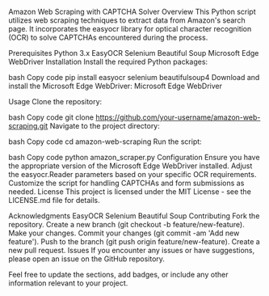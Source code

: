 Amazon Web Scraping with CAPTCHA Solver
Overview
This Python script utilizes web scraping techniques to extract data from Amazon's search page. It incorporates the easyocr library for optical character recognition (OCR) to solve CAPTCHAs encountered during the process.

Prerequisites
Python 3.x
EasyOCR
Selenium
Beautiful Soup
Microsoft Edge WebDriver
Installation
Install the required Python packages:

bash
Copy code
pip install easyocr selenium beautifulsoup4
Download and install the Microsoft Edge WebDriver: Microsoft Edge WebDriver

Usage
Clone the repository:

bash
Copy code
git clone https://github.com/your-username/amazon-web-scraping.git
Navigate to the project directory:

bash
Copy code
cd amazon-web-scraping
Run the script:

bash
Copy code
python amazon_scraper.py
Configuration
Ensure you have the appropriate version of the Microsoft Edge WebDriver installed.
Adjust the easyocr.Reader parameters based on your specific OCR requirements.
Customize the script for handling CAPTCHAs and form submissions as needed.
License
This project is licensed under the MIT License - see the LICENSE.md file for details.

Acknowledgments
EasyOCR
Selenium
Beautiful Soup
Contributing
Fork the repository.
Create a new branch (git checkout -b feature/new-feature).
Make your changes.
Commit your changes (git commit -am 'Add new feature').
Push to the branch (git push origin feature/new-feature).
Create a new pull request.
Issues
If you encounter any issues or have suggestions, please open an issue on the GitHub repository.

Feel free to update the sections, add badges, or include any other information relevant to your project.
